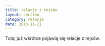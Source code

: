 ```yaml
---
title: relacje z rejsów
layout: section
category: relacje
date: 2013-11-21
---
```


Tutaj już wkrótce pojawią się relacje z rejsów.
